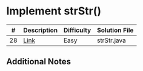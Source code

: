 # Implement strStr()
|#|Description|Difficulty|Solution File|
|-|-|-|-|
|28|[Link](https://leetcode.com/problems/implement-strstr/description/)|Easy|strStr.java|

## Additional Notes
